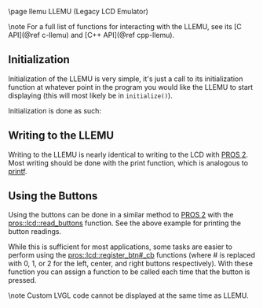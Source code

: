 \page llemu LLEMU (Legacy LCD Emulator)

\note
For a full list of functions for interacting with the LLEMU, see its [C API](@ref c-llemu) and [C++ API](@ref cpp-llemu).

## Initialization

Initialization of the LLEMU is very simple, it's just a call to its
initialization function at whatever point in the program you would like
the LLEMU to start displaying (this will most likely be in
`initialize()`).

Initialization is done as such:

## Writing to the LLEMU

Writing to the LLEMU is nearly identical to writing to the LCD with
[PROS 2](../../cortex/tutorials/lcd.html). Most writing should be done
with the print function, which is analogous to
[printf](http://www.cplusplus.com/reference/cstdio/printf/).

## Using the Buttons

Using the buttons can be done in a similar method to [PROS
2](../../../cortex/tutorials/lcd.html) with the
[pros::lcd::read_buttons](../../api/cpp/llemu.html#read-buttons)
function. See the above example for printing the button readings.

While this is sufficient for most applications, some tasks are easier to
perform using the
[pros::lcd::register_btn\#\_cb](../../api/cpp/llemu.html#register-btn0-cb)
functions (where \# is replaced with 0, 1, or 2 for the left, center,
and right buttons respectively). With these function you can assign a
function to be called each time that the button is pressed.

\note
Custom LVGL code cannot be displayed at the same time as LLEMU.
